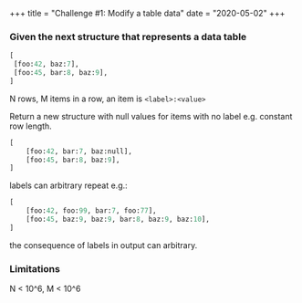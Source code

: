 +++
title = "Challenge #1: Modify a table data"
date = "2020-05-02"
+++

### Given the next structure that represents a data table

```python
[
 [foo:42, baz:7],
 [foo:45, bar:8, baz:9],
]
```

N rows, M items in a row, an item is `<label>:<value>`

Return a new structure with null values for items with no label e.g. constant row length.

```python
[
    [foo:42, bar:7, baz:null],
    [foo:45, bar:8, baz:9],
]
```

labels can arbitrary repeat e.g.:

```python
[
    [foo:42, foo:99, bar:7, foo:77],
    [foo:45, baz:9, baz:9, bar:8, baz:9, baz:10],
]
```

the consequence of labels in output can arbitrary.

### Limitations

N < 10^6, M < 10^6
